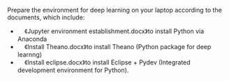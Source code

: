 
Prepare the environment for deep learning on your laptop according to the documents, which include:
-      《Jupyter environment establishment.docx》to install Python via Anaconda
-      《Install Theano.docx》to install Theano (Python package for deep learnng)
-      《Install eclipse.docx》to install Eclipse + Pydev (Integrated development environment for Python).
